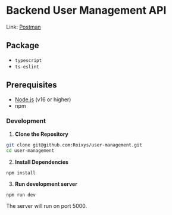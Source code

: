 # Backend User Management API

Link: [Postman](https://documenter.getpostman.com/view/15717582/2sA3s4kqKv)

## Package

- `typescript`
- `ts-eslint`

## Prerequisites

- [Node.js](https://nodejs.org/) (v16 or higher)
- npm

### Development

1. **Clone the Repository**

```bash
git clone git@github.com:Roixys/user-management.git
cd user-management
```

2. **Install Dependencies**

```bash
npm install
```

3. **Run development server**

```shell
npm run dev
```

The server will run on port 5000.
